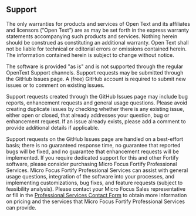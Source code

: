 ## Support

The only warranties for products and services of Open Text and its affiliates and licensors (“Open Text”) are as may be set forth in the express warranty statements accompanying such products and services. Nothing herein should be construed as constituting an additional warranty. Open Text shall not be liable for technical or editorial errors or omissions contained herein. The information contained herein is subject to change without notice.

The software is provided "as is" and is not supported through the regular OpenText Support channels. Support requests may be submitted through the GitHub Issues page. A (free) GitHub account is required to submit new issues or to comment on existing issues. 

Support requests created through the GitHub Issues page may include bug reports, enhancement requests and general usage questions. Please avoid creating duplicate issues by checking whether there is any existing issue, either open or closed, that already addresses your question, bug or enhancement request. If an issue already exists, please add a comment to provide additional details if applicable.

Support requests on the GitHub Issues page are handled on a best-effort basis; there is no guaranteed response time, no guarantee that reported bugs will be fixed, and no guarantee that enhancement requests will be implemented. If you require dedicated support for this and other Fortify software, please consider purchasing Micro Focus Fortify Professional Services. Micro Focus Fortify Professional Services can assist with general usage questions, integration of the software into your processes, and implementing customizations, bug fixes, and feature requests (subject to feasibility analysis). Please contact your Micro Focus Sales representative or fill in the [Professional Services Contact Form](https://www.microfocus.com/en-us/cyberres/contact/professional-services) to obtain more information on pricing and the services that Micro Focus Fortify Professional Services can provide.
